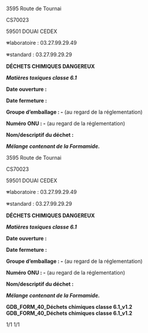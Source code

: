 3595 Route de Tournai

CS70023

59501 DOUAI CEDEX

🕿laboratoire : 03.27.99.29.49

🕿standard : 03.27.99.29.29

**DÉCHETS CHIMIQUES DANGEREUX**

_**Matières toxiques classe 6.1**_

**Date ouverture :**

**Date fermeture :**

**Groupe d’emballage : -** (au regard de la réglementation)

**Numéro ONU : -** (au regard de la réglementation)

**Nom/descriptif du déchet :**

_**Mélange contenant de la Formamide.**_


3595 Route de Tournai

CS70023

59501 DOUAI CEDEX

🕿laboratoire : 03.27.99.29.49

🕿standard : 03.27.99.29.29

**DÉCHETS CHIMIQUES DANGEREUX**

_**Matières toxiques classe 6.1**_

**Date ouverture :**

**Date fermeture :**

**Groupe d’emballage : -** (au regard de la réglementation)

**Numéro ONU : -** (au regard de la réglementation)

**Nom/descriptif du déchet :**

_**Mélange contenant de la Formamide.**_


**GDB_FORM_40_Déchets chimiques classe 6.1_v1.2** **GDB_FORM_40_Déchets chimiques classe 6.1_v1.2**

1/1 1/1

